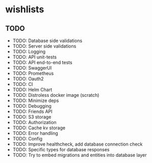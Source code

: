 # wishlists

## TODO

- TODO: Database side validations
- TODO: Server side validations
- TODO: Logging
- TODO: API unit-tests
- TODO: API end-to-end tests
- TODO: SwaggerUI
- TODO: Prometheus
- TODO: Oauth2
- TODO: CI
- TODO: Helm Chart
- TODO: Distroless docker image (scratch)
- TODO: Minimize deps
- TODO: Debugging
- TODO: Friends API
- TODO: S3 storage
- TODO: Authorization
- TODO: Cache kv storage
- TODO: Error handling
- TODO: Config
- TODO: Improve healthcheck, add database connection check
- TODO: Specific types for database responses
- TODO: Try to embed migrations and entities into database layer
 
